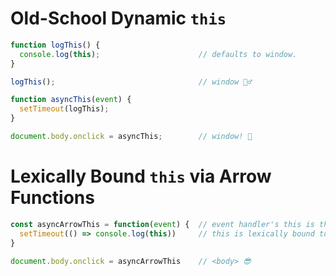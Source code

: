 # Old-School Dynamic `this`
```js
function logThis() {
  console.log(this);                      // defaults to window.
}

logThis();                                // window 🤷‍♂️

function asyncThis(event) {
  setTimeout(logThis);
}

document.body.onclick = asyncThis;        // window! 👿
```

# Lexically Bound `this` via Arrow Functions
```js
const asyncArrowThis = function(event) {  // event handler's this is the element
  setTimeout(() => console.log(this))     // this is lexically bound to body
}

document.body.onclick = asyncArrowThis    // <body> 😎
```
